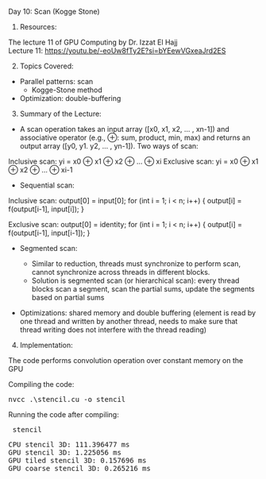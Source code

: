 Day 10: Scan (Kogge Stone)

1) Resources:

The lecture 11 of GPU Computing by Dr. Izzat El Hajj  
Lecture 11: https://youtu.be/-eoUw8fTy2E?si=bYEewVGxeaJrd2ES

2) Topics Covered:

- Parallel patterns: scan
    - Kogge-Stone method
- Optimization: double-buffering

3) Summary of the Lecture:  

- A scan operation takes an input array ([x0, x1, x2, ... , xn-1]) and associative operator (e.g., ⊕: sum, product, min, max) and returns an output array ([y0, y1. y2, ... , yn-1]). Two ways of scan:

Inclusive scan: yi = x0 ⊕ x1 ⊕ x2 ⊕ ... ⊕ xi
Exclusive scan: yi = x0 ⊕ x1 ⊕ x2 ⊕ ... ⊕ xi-1

- Sequential scan:

Inclusive scan:
output[0] = input[0];
for (int i = 1; i < n; i++) {
    output[i] = f(output[i-1], input[i]);
}

Exclusive scan:
output[0] = identity;
for (int i = 1; i < n; i++) {
    output[i] = f(output[i-1], input[i-1]);
}

- Segmented scan: 

    - Similar to reduction, threads must synchronize to perform scan, cannot synchronize across threads in different blocks.
    - Solution is segmented scan (or hierarchical scan): every thread blocks scan a segment, scan the partial sums, update the segments based on partial sums

- Optimizations: shared memory and double buffering (element is read by one thread and written by another thread, needs to make sure that thread writing does not interfere with the thread reading)

4) Implementation:

The code performs convolution operation over constant memory on the GPU

Compiling the code:  

<pre>nvcc .\stencil.cu -o stencil</pre>

Running the code after compiling: 
<pre> stencil </pre>

<pre>CPU stencil 3D: 111.396477 ms
GPU stencil 3D: 1.225056 ms
GPU tiled stencil 3D: 0.157696 ms
GPU coarse stencil 3D: 0.265216 ms</pre>
